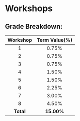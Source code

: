 # Workshops

## **Grade Breakdown:**

| Workshop  | Term Value(%)   |
| :-:       | :-:             |
|    1      |         0.75%   |
|    2      |         0.75%   |
|    3      |         0.75%   |
|    4      |         1.50%   |
|    5      |         1.50%   |
|    6      |         2.25%   |
|    7      |         3.00%   |
|    8      |         4.50%   |
| **Total** |      **15.00%** |
